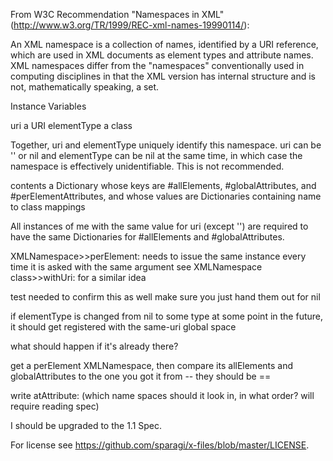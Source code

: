 From W3C Recommendation "Namespaces in XML" (http://www.w3.org/TR/1999/REC-xml-names-19990114/): 

An XML namespace is a collection of names, identified by a URI reference, which are used in XML documents as element types and attribute names.  XML namespaces differ from the "namespaces" conventionally used in computing disciplines in that the XML version has internal structure and is not, mathematically speaking, a set. 

Instance Variables

uri				a URI
elementType		a class
		
Together, uri and elementType uniquely identify this namespace.  uri can be '' or nil and elementType can be nil at the same time, in which case the namespace is effectively unidentifiable.  This is not recommended.
	
contents		a Dictionary whose keys are #allElements, #globalAttributes, and #perElementAttributes, and whose values are Dictionaries containing name to class mappings

All instances of me with the same value for uri (except '') are required to have the same Dictionaries for #allElements and #globalAttributes.

XMLNamespace>>perElement: needs to issue the same instance every time it is asked with the same argument
see XMLNamespace class>>withUri: for a similar idea

test needed to confirm this as well
make sure you just hand them out for nil

if elementType is changed from nil to some type at some point in the future, it should get registered with the same-uri global space

what should happen if it's already there?

get a perElement XMLNamespace, then compare its allElements and globalAttributes to the one you got it from -- they should be ==

write atAttribute:
	(which name spaces should it look in, in what order? will require reading spec)

I should be upgraded to the 1.1 Spec.

For license see https://github.com/sparagi/x-files/blob/master/LICENSE.
